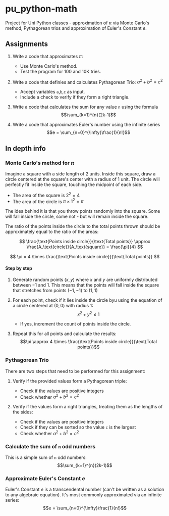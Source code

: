 # pu_python-math

Project for Uni Python classes - approximation of $\pi$ via Monte Carlo's method, Pythagorean trios and approximation of Euler's Constant $e$.

## Assignments

1. Write a code that approximates $\pi$:
    - Use Monte Carlo's method.
    - Test the program for 100 and 10K tries.

2. Write a code that definies and calculates Pythagorean Trio: $a^2+b^2=c^2$
    - Accept variables `a`,`b`,`c` as input.
    - Include a check to verify if they form a right triangle.

3. Write a code that calculates the sum for any value `n` using the formula
    $$\sum_{k=1}^{n}(2k-1)$$

4. Write a code that approximates Euler's number using the infinite series
    $$e = \sum_{n=0}^{\infty}\frac{1}{n!}$$

## In depth info

### Monte Carlo's method for $\pi$

Imagine a square with a side length of 2 units.
Inside this square, draw a circle centered at the square's center with a radius of 1 unit.
The circle will perfectly fit inside the square, touching the midpoint of each side.

- The area of the square is $2^2 = 4$
- The area of the circle is $\pi \times 1^2 = \pi$

The idea behind it is that you throw points randomly into the square.
Some will fall inside the circle, some not - but will remain inside the square.

The ratio of the points inside the circle to the total points thrown should be approximately equal to the ratio of the areas:

$$
    \frac{\text{Points inside circle}}{\text{Total points}}
    \approx
    \frac{A_\text{circle}}{A_\text{square}}
    =
    \frac{\pi}{4}
$$

$$
    \pi = 4 \times \frac{\text{Points inside circle}}{\text{Total points}}
$$

#### Step by step

1. Generate random points ($x,y$) where $x$ and $y$ are uniformly distributed between $-1$ and $1$.
   This means that the points will fall inside the square that stretches from points $(-1,-1)$ to $(1,1)$

2. For each point, check if it lies inside the circle byu using the equation of a circle centered at $(0,0)$ with radius $1$:
   $$x^2 + y^2 \leq 1$$

   - If yes, increment the count of points inside the circle.

3. Repeat this for all points and calculate the results:
   $$\pi \approx 4 \times \frac{\text{Points inside circle}}{\text{Total points}}$$

### Pythagorean Trio

There are two steps that need to be performed for this assignment:

1. Verify if the provided values form a Pythagorean triple:

    - Check if the values are positive integers
    - Check whether $a^2+b^2 = c^2$

2. Verify if the values form a right triangles, treating them as the lengths of the sides:

    - Check if the values are positive integers
    - Check if they can be sorted so the value `c` is the largest
    - Check whether $a^2+b^2 = c^2$

### Calculate the sum of `n` odd numbers

This is a simple sum of `n` odd numbers:
$$\sum_{k=1}^{n}(2k-1)$$

### Approximate Euler's Constant $e$

Euler's Constant $e$ is a transcendental number (can't be written as a solution to any algebraic equation).
It's most commonly approximated via an infinite series:
$$e = \sum_{n=0}^{\infty}\frac{1}{n!}$$
